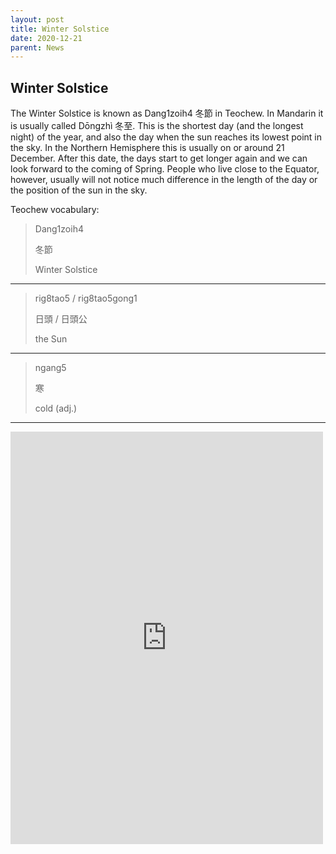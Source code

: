 ```yaml
---
layout: post
title: Winter Solstice
date: 2020-12-21
parent: News
---
```


## Winter Solstice

The Winter Solstice is known as Dang1zoih4 冬節 in Teochew. In Mandarin it is usually called Dōngzhì 冬至. This is the shortest day (and the longest night) of the year, and also the day when the sun reaches its lowest point in the sky. In the Northern Hemisphere this is usually on or around 21 December. After this date, the days start to get longer again and we can look forward to the coming of Spring. People who live close to the Equator, however, usually will not notice much difference in the length of the day or the position of the sun in the sky.

Teochew vocabulary:

> Dang1zoih4
>
> 冬節
>
> Winter Solstice

<hr />

> rig8tao5 / rig8tao5gong1
>
> 日頭 / 日頭公
>
> the Sun

<hr />

> ngang5
>
> 寒
>
> cold (adj.)

<hr />

<iframe src="https://www.facebook.com/plugins/post.php?href=https%3A%2F%2Fwww.facebook.com%2FSG.SFCCA%2Fposts%2F3843772252308784&width=500&show_text=true&height=660&appId" width="500" height="660" style="border:none;overflow:hidden" scrolling="no" frameborder="0" allowfullscreen="true" allow="autoplay; clipboard-write; encrypted-media; picture-in-picture; web-share"></iframe>
